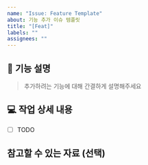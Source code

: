 ```yaml
---
name: "Issue: Feature Template"
about: 기능 추가 이슈 템플릿
title: "[Feat]"
labels: ""
assignees: ""
---
```


## 🤔 기능 설명

> 추가하려는 기능에 대해 간결하게 설명해주세요

## 💻 작업 상세 내용

- [ ] TODO

## 참고할 수 있는 자료 (선택)
